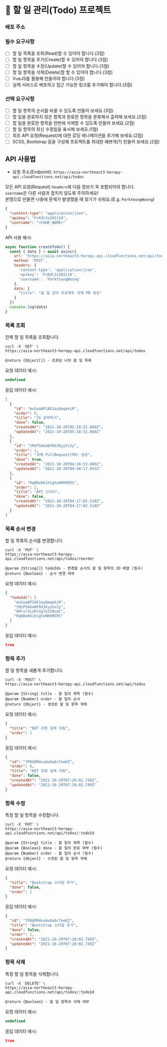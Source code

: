 # 📌 할 일 관리(Todo) 프로젝트

### 배포 주소

### 필수 요구사항

- [ ] 할 일 목록을 조회(Read)할 수 있어야 합니다.(3점)
- [ ] 할 일 항목을 추가(Create)할 수 있어야 합니다.(3점)
- [ ] 할 일 항목을 수정(Update)할 수 있어야 합니다.(3점)
- [ ] 할 일 항목을 삭제(Delete)할 할 수 있어야 합니다.(3점)
- [ ] VueJS를 활용해 만들어야 합니다.(3점)
- [ ] 실제 서비스로 배포하고 접근 가능한 링크를 추가해야 합니다.(3점)

### 선택 요구사항

- [ ] 할 일 항목의 순서를 바꿀 수 있도록 만들어 보세요.(3점)
- [ ] 할 일을 완료하지 않은 항목과 완료한 항목을 분류해서 출력해 보세요.(2점)
- [ ] 할 일을 완료한 항목을 한번에 삭제할 수 있도록 만들어 보세요.(2점)
- [ ] 할 일 항목의 최신 수정일을 표시해 보세요.(1점)
- [ ] 최초 API 요청(Request)에 대한 로딩 애니메이션을 추가해 보세요.(2점)
- [ ] SCSS, Bootstrap 등을 구성해 프로젝트를 최대한 예쁘게(?) 만들어 보세요.(2점)

## API 사용법

- 요청 주소(Endpoint): `https://asia-northeast3-heropy-api.cloudfunctions.net/api/todos`

모든 API 요청(Request) `headers`에 다음 정보가 꼭 포함되어야 합니다.<br>
`username`은 다른 사람과 겹치지 않도록 주의하세요!<br>
본명으로 만들면 나중에 문제가 발생했을 때 찾기가 쉬워요.(E.g. `ParkYoungWoong`)

```json
{
  "content-type": "application/json",
  "apikey": "FcKdtJs202110",
  "username": "<YOUR_NAME>"
}
```

API 사용 예시:

```js
async function createTodo() {
  const { data } = await axios({
    url: 'https://asia-northeast3-heropy-api.cloudfunctions.net/api/todos',
    method: 'POST',
    headers: {
      'content-type': 'application/json',
      'apikey': 'FcKdtJs202110',
      'username': 'ParkYoungWoong'
    },
    data: {
      "title": "할 일 관리 프로젝트 과제 PR 생성"
    }
  })
  console.log(data)
}
```

### 목록 조회

전체 할 일 목록을 조회합니다.

```curl
curl -X 'GET' \ 
https://asia-northeast3-heropy-api.cloudfunctions.net/api/todos
```

```plaintext
@return {Object[]} - 조회된 나의 할 일 목록
```

요청 데이터 예시:

```js
undefined
```

응답 데이터 예시:

```json
[
  {
    "id": "mnIwaAPIAE1ayQmqekiR",
    "order": 0,
    "title": "JS 공부하기",
    "done": false,
    "createdAt": "2021-10-28T05:18:51.868Z",
    "updatedAt": "2021-10-28T05:18:51.868Z"
  },
  {
    "id": "tMzPImGoWtRdJ6yyVv2y",
    "order": 1,
    "title": "과제 PullRequest(PR) 생성",
    "done": true,
    "createdAt": "2021-10-28T04:16:53.980Z",
    "updatedAt": "2021-10-28T09:40:17.955Z"
  },
  {
    "id": "Rq8BebKihCgteHHhMIRS",
    "order": 2,
    "title": "API 스터디",
    "done": false,
    "createdAt": "2021-10-28T04:17:02.510Z",
    "updatedAt": "2021-10-28T04:17:02.510Z"
  }
]
```

### 목록 순서 변경

할 일 목록의 순서를 변경합니다.

```curl
curl -X 'PUT' \ 
https://asia-northeast3-heropy-api.cloudfunctions.net/api/todos/reorder
```

```plaintext
@param {String[]} todoIds - 변경할 순서의 할 일 항목의 ID 배열 (필수)
@return {Boolean} - 순서 변경 여부
```

요청 데이터 예시:

```json
{
  "todoIds": [
    "mnIwaAPIAE1ayQmqekiR",
    "tMzPImGoWtRdJ6yyVv2y",
    "GHrvr3LaPx1g7y2sNuaC",
    "Rq8BebKihCgteHHhMIRS"
  ]
}
```

응답 데이터 예시:

```json
true
```

### 항목 추가

할 일 항목을 새롭게 추가합니다.

```curl
curl -X 'POST' \ 
https://asia-northeast3-heropy-api.cloudfunctions.net/api/todos
```

```plaintext
@param {String} title - 할 일의 제목 (필수)
@param {Number} order - 할 일의 순서
@return {Object} - 생성된 할 일 항목 객체 
```

요청 데이터 예시:

```json
{
  "title": "KDT 과정 설계 미팅",
  "order": 2
}
```

응답 데이터 예시:

```json
{
  "id": "7P8dOM4voAv8a8cfoeKZ",
  "order": 0,
  "title": "KDT 과정 설계 미팅",
  "done": false,
  "createdAt": "2021-10-29T07:20:02.749Z",
  "updatedAt": "2021-10-29T07:20:02.749Z"
}
```

### 항목 수정

특정 할 일 항목을 수정합니다.

```curl
curl -X 'PUT' \ 
https://asia-northeast3-heropy-api.cloudfunctions.net/api/todos/:todoId
```

```plaintext
@param {String} title - 할 일의 제목 (필수)
@param {Boolean} done - 할 일의 완료 여부 (필수)
@param {Number} order - 할 일의 순서 (필수)
@return {Object} - 수정된 할 일 항목 객체  
```

요청 데이터 예시:

```json
{
  "title": "Bootstrap 스타일 추가",
  "done": false,
  "order": 2
}
```

응답 데이터 예시:

```json
{
  "id": "7P8dOM4voAv8a8cfoeKZ",
  "title": "Bootstrap 스타일 추가",
  "done": false,
  "order": 2,
  "createdAt": "2021-10-29T07:20:02.749Z",
  "updatedAt": "2021-10-29T07:20:02.749Z"
}
```

### 항목 삭제

특정 할 일 항목을 삭제합니다.

```curl
curl -X 'DELETE' \ 
https://asia-northeast3-heropy-api.cloudfunctions.net/api/todos/:todoId
```

```plaintext
@return {Boolean} - 할 일 항목의 삭제 여부  
```

요청 데이터 예시:

```js
undefined
```

응답 데이터 예시:

```json
true
```
